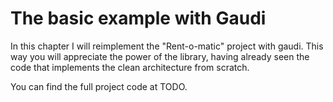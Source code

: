 # The basic example with Gaudi

In this chapter I will reimplement the "Rent-o-matic" project with gaudi. This way you will appreciate the power of the library, having already seen the code that implements the clean architecture from scratch.

You can find the full project code at TODO.

